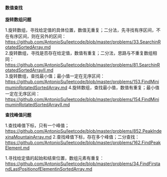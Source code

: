 #### 数值查找   

**旋转数组问题**

1.旋转数组，寻找给定值的具体位置，数值无重复；二分法，先寻找有序区间，不在有序区间，则在另外的区间：https://github.com/AntonioSu/leetcode/blob/master/problems/33.SearchinRotatedSortedArray.md  
2.旋转数组，寻找是否存在给定值，数值有重复；二分法，思路与不重复数组相同：https://github.com/AntonioSu/leetcode/blob/master/problems/81.SearchinRotatedSortedArrayII.md  
3.旋转数组，查找最小值；最小值一定在无序区间： https://github.com/AntonioSu/leetcode/blob/master/problems/153.FindMinimuminRotatedSortedArray.md
4.旋转数组，查找最小值，数值有重复；最小值一定在无序区间： https://github.com/AntonioSu/leetcode/blob/master/problems/154.FindMinimuminRotatedSortedArrayII.md

**查找峰值问题**

1.查找峰值下标，只有一个峰值；https://github.com/AntonioSu/leetcode/blob/master/problems/852.PeakIndexinaMountainArray.md
2.查找峰值下标，存在多个峰值；二分查找：https://github.com/AntonioSu/leetcode/blob/master/problems/162.FindPeakElement.md



1.寻找给定值的起始和结束位置，数组元素有重复：https://github.com/AntonioSu/leetcode/blob/master/problems/34.FindFirstandLastPositionofElementinSortedArray.md
